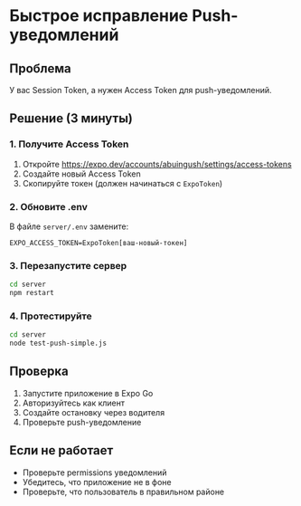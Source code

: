 # Быстрое исправление Push-уведомлений

## Проблема
У вас Session Token, а нужен Access Token для push-уведомлений.

## Решение (3 минуты)

### 1. Получите Access Token
1. Откройте https://expo.dev/accounts/abuingush/settings/access-tokens
2. Создайте новый Access Token
3. Скопируйте токен (должен начинаться с `ExpoToken`)

### 2. Обновите .env
В файле `server/.env` замените:
```env
EXPO_ACCESS_TOKEN=ExpoToken[ваш-новый-токен]
```

### 3. Перезапустите сервер
```bash
cd server
npm restart
```

### 4. Протестируйте
```bash
cd server
node test-push-simple.js
```

## Проверка
1. Запустите приложение в Expo Go
2. Авторизуйтесь как клиент
3. Создайте остановку через водителя
4. Проверьте push-уведомление

## Если не работает
- Проверьте permissions уведомлений
- Убедитесь, что приложение не в фоне
- Проверьте, что пользователь в правильном районе 
